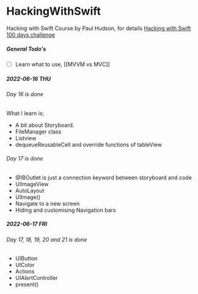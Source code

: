 # HackingWithSwift
Hacking with Swift Course by Paul Hudson, for details [Hacking with Swift 100 days challenge](https://hackingwithswift.com/100)

##### General Todo's
- [ ] Learn what to use, [[MVVM vs MVC]] 


##### 2022-06-16 THU

###### Day 16 is done
What I learn is;
- A bit about Storyboard.
- FileManager class
- Listview 
- dequeueReusableCell and override functions of tableView

###### Day 17 is done
- @IBOutlet is just a connection keyword between storyboard and code
- UIImageView
- AutoLayout
- UIImage()
- Navigate to a new screen
- Hiding and customising Navigation bars 

##### 2022-06-17 FRI
###### Day 17, 18, 19, 20 and 21 is done
- UIButton
- UIColor
- Actions
- UIAlertController
- present()
